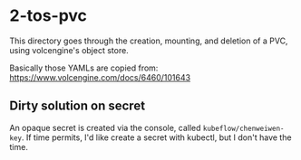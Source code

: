 # 2-tos-pvc

This directory goes through the creation, mounting, and deletion of a PVC,
using volcengine's object store.

Basically those YAMLs are copied from: https://www.volcengine.com/docs/6460/101643

## Dirty solution on secret 

An opaque secret is created via the console, called `kubeflow/chenweiwen-key`.
If time permits, I'd like create a secret with kubectl, but I don't have the time.
